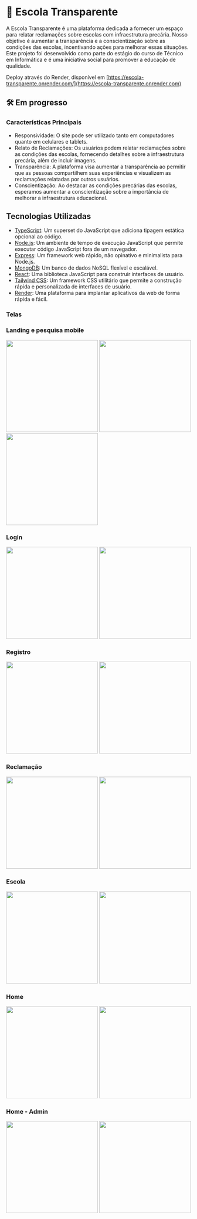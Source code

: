 
# 🏫 Escola Transparente
A Escola Transparente é uma plataforma dedicada a fornecer um espaço para relatar reclamações sobre escolas com infraestrutura precária. Nosso objetivo é aumentar a transparência e a conscientização sobre as condições das escolas, incentivando ações para melhorar essas situações. Este projeto foi desenvolvido como parte do estágio do curso de Técnico em Informática e é uma iniciativa social para promover a educação de qualidade.

Deploy através do Render, disponível em [https://escola-transparente.onrender.com/](https://escola-transparente.onrender.com)

## 🛠️ Em progresso
### Características Principais
* Responsividade: O site pode ser utilizado tanto em computadores quanto em celulares e tablets.
* Relato de Reclamações: Os usuários podem relatar reclamações sobre as condições das escolas, fornecendo detalhes sobre a infraestrutura precária, além de incluir imagens.
* Transparência: A plataforma visa aumentar a transparência ao permitir que as pessoas compartilhem suas experiências e visualizem as reclamações relatadas por outros usuários.
* Conscientização: Ao destacar as condições precárias das escolas, esperamos aumentar a conscientização sobre a importância de melhorar a infraestrutura educacional.

## Tecnologias Utilizadas
* [TypeScript](https://www.typescriptlang.org): Um superset do JavaScript que adiciona tipagem estática opcional ao código.
* [Node.js](https://nodejs.org/): Um ambiente de tempo de execução JavaScript que permite executar código JavaScript fora de um navegador.
* [Express](https://expressjs.com/pt-br/): Um framework web rápido, não opinativo e minimalista para Node.js.
* [MongoDB](https://www.mongodb.com/pt-br): Um banco de dados NoSQL flexível e escalável.
* [React](https://react.dev): Uma biblioteca JavaScript para construir interfaces de usuário.
* [Tailwind CSS](https://tailwindui.com): Um framework CSS utilitário que permite a construção rápida e personalizada de interfaces de usuário.
* [Render](https://render.com): Uma plataforma para implantar aplicativos da web de forma rápida e fácil.

### Telas
### Landing e pesquisa mobile

  <img src="https://github.com/Maruquitus/escola-transparente/assets/58173530/35944fd8-221c-4776-828d-b6c010e6fd3f" style="height: 250px;"/>
  <img src="https://github.com/Maruquitus/escola-transparente/assets/58173530/8f5614e2-8971-4980-9625-992977031897" style="height: 250px;"/>
  <img src="https://github.com/Maruquitus/escola-transparente/assets/58173530/50f6f2cf-ccb9-49eb-8c8e-9812689e91ba" style="height: 250px;"/>


### Login
<img src="https://github.com/Maruquitus/escola-transparente/assets/58173530/c189b97a-08b7-4f5a-a248-b6dc3f326564" style="height: 250px">
<img src="https://github.com/Maruquitus/escola-transparente/assets/58173530/55d5019c-88e4-446d-9b69-442bf11c50f6" style="height: 250px">

### Registro
  <img src="https://github.com/Maruquitus/escola-transparente/assets/58173530/b3d40b74-57c8-49cb-914b-c88de6b17301" style="height: 250px">
  <img src="https://github.com/Maruquitus/escola-transparente/assets/58173530/b41ea409-de89-44c1-8f5f-36301b776190" style="height: 250px">

### Reclamação
  <img src="https://github.com/Maruquitus/escola-transparente/assets/58173530/095a445e-74dd-42b4-9013-c2016c1e8964" style="height: 250px">
  <img src="https://github.com/Maruquitus/escola-transparente/assets/58173530/aa78da93-a686-4678-a9cf-949b8b1a902e" style="height: 250px">

### Escola
  <img src="https://github.com/Maruquitus/escola-transparente/assets/58173530/68a690c3-cda3-40f0-bb24-726715b751c0" style="height: 250px">
  <img src="https://github.com/Maruquitus/escola-transparente/assets/58173530/3fdc8590-c269-4198-87cb-beb397686347" style="height: 250px">

### Home
<img src="https://github.com/Maruquitus/escola-transparente/assets/58173530/8cf8e78b-5d59-44de-bf7b-c1b83a311f52" style="height: 250px">
<img src="https://github.com/Maruquitus/escola-transparente/assets/58173530/c67c6030-6b66-41f7-9ed7-cb82edeb0fbb" style="height: 250px">

### Home - Admin
<img src="https://github.com/Maruquitus/escola-transparente/assets/58173530/6a5e8abb-bdbc-4e30-99fc-b0c496af3b4f" style="height: 250px">
<img src="https://github.com/Maruquitus/escola-transparente/assets/58173530/5b644529-9851-4b2f-b7a7-b6aab46d6062" style="height: 250px">

